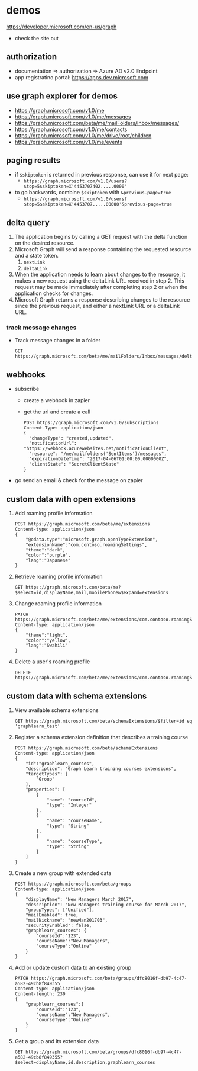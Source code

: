 # demos

https://developer.microsoft.com/en-us/graph

- check the site out


## authorization

- documentation => authorization => Azure AD v2.0 Endpoint
- app registratino portal: https://apps.dev.microsoft.com


## use graph explorer for demos

- https://graph.microsoft.com/v1.0/me 
- https://graph.microsoft.com/v1.0/me/messages
- https://graph.microsoft.com/beta/me/mailFolders/Inbox/messages/
- https://graph.microsoft.com/v1.0/me/contacts 
- https://graph.microsoft.com/v1.0/me/drive/root/children
- https://graph.microsoft.com/v1.0/me/events 


## paging results

- if `$skiptoken` is returned in previous response, can use it for next page:
  - `https://graph.microsoft.com/v1.0/users?$top=5$skiptoken=X'4453707402.....0000'`
- to go backwards, combine `$skiptoken` with `&previous-page=true`
  - `https://graph.microsoft.com/v1.0/users?$top=5$skiptoken=X'4453707.....00000'&previous-page=true`


## delta query

1. The application begins by calling a GET request with the delta function on the desired resource.
1. Microsoft Graph will send a response containing the requested resource and a state token.
    1. `nextLink`
    1. `deltaLink`
1. When the application needs to learn about changes to the resource, it makes a new request using the deltaLink URL received in step 2. This request may be made immediately after completing step 2 or when the application checks for changes.
1. Microsoft Graph returns a response describing changes to the resource since the previous request, and either a nextLink URL or a deltaLink URL.


### track message changes

- Track message changes in a folder

    ```
    GET https://graph.microsoft.com/beta/me/mailFolders/Inbox/messages/delta
    ```


## webhooks

- subscribe
  - create a webhook in zapier
  - get the url and create a call

      ```
      POST https://graph.microsoft.com/v1.0/subscriptions
      Content-Type: application/json
      {
        "changeType": "created,updated",
        "notificationUrl": "https://webhook.azurewebsites.net/notificationClient",
        "resource": "/me/mailfolders('SentItems')/messages",
        "expirationDateTime": "2017-04-06T01:00:00.0000000Z",
        "clientState": "SecretClientState"
      }
      ```

- go send an email & check for the message on zapier

## custom data with open extensions

1. Add roaming profile information

    ```
    POST https://graph.microsoft.com/beta/me/extensions
    Content-type: application/json
    {
        "@odata.type":"microsoft.graph.openTypeExtension",
        "extensionName":"com.contoso.roamingSettings",
        "theme":"dark",
        "color":"purple",
        "lang":"Japanese"
    }
    ```

1. Retrieve roaming profile information

    ```
    GET https://graph.microsoft.com/beta/me?$select=id,displayName,mail,mobilePhone&$expand=extensions
    ```

1. Change roaming profile information

    ```
    PATCH https://graph.microsoft.com/beta/me/extensions/com.contoso.roamingSettings
    Content-type: application/json
    {
        "theme":"light",
        "color":"yellow",
        "lang":"Swahili"
    }
    ```

1. Delete a user's roaming profile

    ```
    DELETE https://graph.microsoft.com/beta/me/extensions/com.contoso.roamingSettings
    ```

## custom data with schema extensions

1. View available schema extensions

    ```
    GET https://graph.microsoft.com/beta/schemaExtensions/$filter=id eq 'graphlearn_test'
    ```

1. Register a schema extension definition that describes a training course

    ```
    POST https://graph.microsoft.com/beta/schemaExtensions
    Content-type: application/json
    {
        "id":"graphlearn_courses",
        "description": "Graph Learn training courses extensions",
        "targetTypes": [
            "Group"
        ],
        "properties": [
            {
                "name": "courseId",
                "type": "Integer"
            },
            {
                "name": "courseName",
                "type": "String"
            },
            {
                "name": "courseType",
                "type": "String"
            }
        ]
    }
    ```

1. Create a new group with extended data

    ```
    POST https://graph.microsoft.com/beta/groups
    Content-type: application/json
    {
        "displayName": "New Managers March 2017",
        "description": "New Managers training course for March 2017",
        "groupTypes": ["Unified"],
        "mailEnabled": true,
        "mailNickname": "newMan201703",
        "securityEnabled": false,
        "graphlearn_courses": {
            "courseId":"123",
            "courseName":"New Managers",
            "courseType":"Online"
        }
    }
    ```

1. Add or update custom data to an existing group

    ```
    PATCH https://graph.microsoft.com/beta/groups/dfc8016f-db97-4c47-a582-49cb8f849355
    Content-type: application/json
    Content-length: 230
    {
        "graphlearn_courses":{
            "courseId":"123",
            "courseName":"New Managers",
            "courseType":"Online"
        }   
    }
    ```

1. Get a group and its extension data

    ```
    GET https://graph.microsoft.com/beta/groups/dfc8016f-db97-4c47-a582-49cb8f849355?$select=displayName,id,description,graphlearn_courses
    ```
